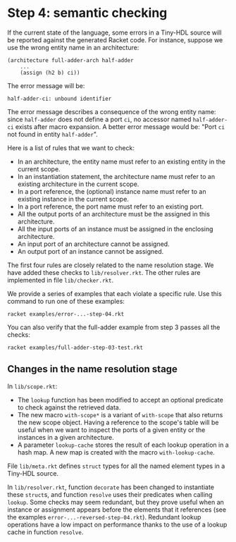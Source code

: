# Step 4: semantic checking

If the current state of the language, some errors in a Tiny-HDL source will be
reported against the generated Racket code.
For instance, suppose we use the wrong entity name in an architecture:

```
(architecture full-adder-arch half-adder
    ...
    (assign (h2 b) ci))
```

The error message will be:

```
half-adder-ci: unbound identifier
```

The error message describes a consequence of the wrong entity name:
since `half-adder` does not define a port `ci`, no accessor named `half-adder-ci`
exists after macro expansion.
A better error message would be: "Port `ci` not found in entity `half-adder`".

Here is a list of rules that we want to check:

* In an architecture, the entity name must refer to an existing entity in the current scope.
* In an instantiation statement, the architecture name must refer to an existing architecture in the current scope.
* In a port reference, the (optional) instance name must refer to an existing instance in the current scope.
* In a port reference, the port name must refer to an existing port.
* All the output ports of an architecture must be the assigned in this architecture.
* All the input ports of an instance must be assigned in the enclosing architecture.
* An input port of an architecture cannot be assigned.
* An output port of an instance cannot be assigned.

The first four rules are closely related to the name resolution stage.
We have added these checks to `lib/resolver.rkt`.
The other rules are implemented in file `lib/checker.rkt`.

We provide a series of examples that each violate a specific rule.
Use this command to run one of these examples:

```
racket examples/error-...-step-04.rkt
```

You can also verify that the full-adder example from step 3 passes all the checks:

```
racket examples/full-adder-step-03-test.rkt
```

## Changes in the name resolution stage

In `lib/scope.rkt`:

* The `lookup` function has been modified to accept an optional predicate
  to check against the retrieved data.
* The new macro `with-scope*` is a variant of `with-scope` that also returns
  the new scope object. Having a reference to the scope's table will be useful
  when we want to inspect the ports of a given entity or the instances in a
  given architecture.
* A parameter `lookup-cache` stores the result of each lookup operation in
  a hash map. A new map is created with the macro `with-lookup-cache`.

File `lib/meta.rkt` defines `struct` types for all the named element types
in a Tiny-HDL source.

In `lib/resolver.rkt`, function `decorate` has been changed to instantiate
these `struct`s, and function `resolve` uses their predicates when calling `lookup`.
Some checks may seem redundant, but they prove useful when an instance or
assignment appears before the elements that it references (see the examples `error-...-reversed-step-04.rkt`).
Redundant lookup operations have a low impact on performance thanks to the
use of a lookup cache in function `resolve`.
